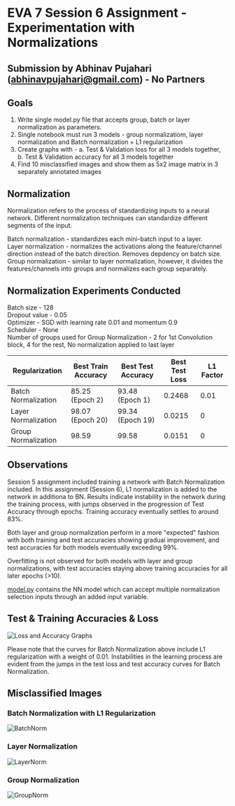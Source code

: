 # EVA 7 Session 6 Assignment - Experimentation with Normalizations
## Submission by Abhinav Pujahari (abhinavpujahari@gmail.com) - No Partners

## Goals
1. Write single model.py file that accepts group, batch or layer normalization as parameters.
2. Single notebook must run 3 models - group normalizatiom, layer normalization and Batch normalization + L1 regularization
3. Create graphs with - 
  a. Test & Validation loss for all 3 models together,
  b. Test & Validation accuracy for all 3 models together
4. Find 10 misclassified images and show them as 5x2 image matrix in 3 separately annotated images

## Normalization
Normalization refers to the process of standardizing inputs to a neural network. Different normalization techniques can standardize different segments of the input. 

Batch normalization - standardizes each mini-batch input to a layer.\
Layer normalization - normalizes the activations along the feature/channel direction instead of the batch direction. Removes depdency on batch size. \
Group normalization - similar to layer normalization, however, it divides the features/channels into groups and normalizes each group separately.

## Normalization Experiments Conducted

Batch size - 128 \
Dropout value - 0.05 \
Optimizer - SGD with learning rate 0.01 and momentum 0.9 \
Scheduler - None \
Number of groups used for Group Normalization - 2 for 1st Convolution block, 4 for the rest, No normalization applied to last layer

|Regularization|	Best Train Accuracy	| Best Test Accuracy |	Best Test Loss| L1 Factor |
|------------|-----------------|-------------|----------|---|
|Batch Normalization|85.25 (Epoch 2)|93.48 (Epoch 1)|0.2468|0.01
|Layer Normalization|98.07 (Epoch 20)|99.34 (Epoch 19)|0.0215|0
|Group Normalization|98.59|99.58|0.0151|0

## Observations

Session 5 assignment included training a network with Batch Normalization included. In this assignment (Session 6), L1 normalization is added to the network in additiona to BN. Results indicate instability in the network during the training process, with jumps observed in the progression of Test Accuracy through epochs. Training accuracy eventually settles to around 83%.

Both layer and group normalization perform in a more "expected" fashion with both training and test accuracies showing gradual improvement, and test accuracies for both models eventually exceeding 99%.

Overfitting is not observed for both models with layer and group normalizations, with test accuracies staying above training accuracies for all later epochs (>10).

[model.py](https://github.com/a-pujahari/EVA7/blob/main/Session6/model.py) contains the NN model which can accept multiple normalization selection inputs through an added input variable.

## Test & Training Accuracies & Loss
![Loss and Accuracy Graphs](https://github.com/a-pujahari/EVA7/blob/main/Session6/LossAccuracyGraphs.png)

Please note that the curves for Batch Normalization above include L1 regularization with a weight of 0.01.
Instabilities in the learning process are evident from the jumps in the test loss and test accuracy curves for Batch Normalization.

## Misclassified Images

### Batch Normalization with L1 Regularization
![BatchNorm](https://github.com/a-pujahari/EVA7/blob/main/Session6/BatchNorm_L1Reg_misclassified.png)

### Layer Normalization
![LayerNorm](https://github.com/a-pujahari/EVA7/blob/main/Session6/LayerNorm_misclassified.png)

### Group Normalization
![GroupNorm](https://github.com/a-pujahari/EVA7/blob/main/Session6/GroupNorm_misclassified.png)


